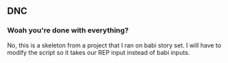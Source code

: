 ## DNC

### Woah you're done with everything?
No, this is a skeleton from a project that I ran on babi story set.
I will have to modify the script so it takes our REP input instead of
babi inputs.